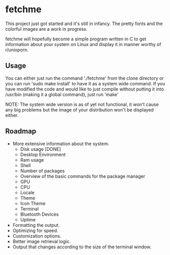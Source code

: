 # fetchme
This project just got started and it's still in infancy. The pretty fonts and the colorful images are a work in progress.

fetchme will hopefully become a simple program written in C to get information about your system on Linux and display it in manner worthy of r/unixporn. 

## Usage
You can either just run the command './fetchme' from the clone directory or you can run 'sudo make install' to have it as a system wide command.
If you have modified the code and would like to just compile without putting it into /usr/bin (making it a global command), just run 'make'

NOTE: The system wide version is as of yet not functional, it won't cause any big problems but the image of your distribution won't be displayed either.

## Roadmap
- More extensive information about the system.
    - Disk usage [DONE]
    - Desktop Environment
    - Ram usage
    - Shell
    - Number of packages
    - Overview of the basic commands for the package manager
    - GPU
    - CPU
    - Locale
    - Theme
    - Icon Theme
    - Terminal
    - Bluetooth Devices
    - Uptime
- Formatting the output.
- Optimizing for speed.
- Customization options.
- Better image retrieval logic.
- Output that changes according to the size of the terminal window.

